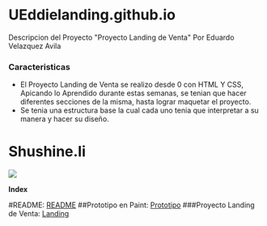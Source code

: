# UEddielanding.github.io

Descripcion del Proyecto "Proyecto Landing de Venta" Por Eduardo Velazquez Avila

### Caracteristicas

- El Proyecto Landing de Venta se realizo desde 0 con HTML Y CSS, Apicando lo Aprendido durante estas semanas,
se tenian que hacer diferentes secciones de la misma, hasta lograr maquetar el proyecto.
- Se tenia una estructura base la cual cada uno tenia que interpretar a su manera y hacer su diseño.

# Shushine.li

![](https://i.pinimg.com/originals/65/81/fa/6581faf164782eef958165def070487a.png)

**Index**

#README: [README](https://github.com/UEddie/UEddielanding.github.io/blob/main/README.md "README")
##Prototipo en Paint: [Prototipo](https://github.com/UEddie/UEddielanding.github.io/blob/main/Prototipo.png "Prototipo")
###Proyecto Landing de Venta: [Landing](https://github.com/UEddie/UEddielanding.github.io/tree/main/Proyecto%20Landing%20de%20Venta "Landing")